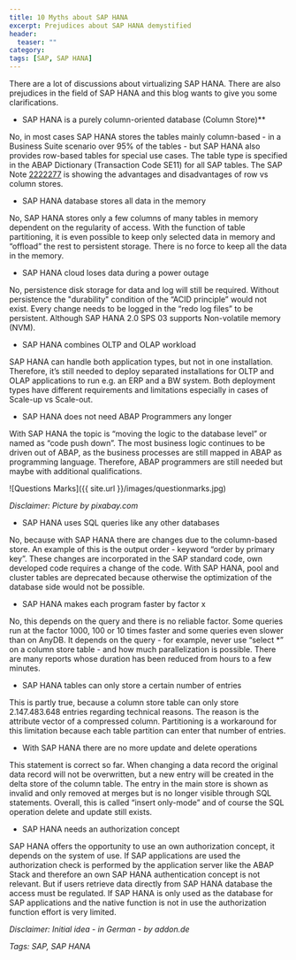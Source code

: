 ```yaml
---
title: 10 Myths about SAP HANA
excerpt: Prejudices about SAP HANA demystified
header:
  teaser: ""
category:
tags: [SAP, SAP HANA]
---
```


There are a lot of discussions about virtualizing SAP HANA. There are also prejudices in the field of SAP HANA and this blog wants to give you some clarifications.

* SAP HANA is a purely column-oriented database (Column Store)**

No, in most cases SAP HANA stores the tables mainly column-based - in a Business Suite scenario over 95% of the tables - but SAP HANA also provides row-based tables for special use cases. The table type is specified in the ABAP Dictionary (Transaction Code SE11) for all SAP tables. The SAP Note [2222277](https://launchpad.support.sap.com/#/notes/2222277) is showing the advantages and disadvantages of row vs column stores.

* SAP HANA database stores all data in the memory

No, SAP HANA stores only a few columns of many tables in memory dependent on the regularity of access. With the function of table partitioning, it is even possible to keep only selected data in memory and “offload” the rest to persistent storage. There is no force to keep all the data in the memory.

* SAP HANA cloud loses data during a power outage

No, persistence disk storage for data and log will still be required. Without persistence the "durability" condition of the “ACID principle” would not exist. Every change needs to be logged in the “redo log files” to be persistent. Although SAP HANA 2.0 SPS 03 supports Non-volatile memory (NVM).

* SAP HANA combines OLTP and OLAP workload

SAP HANA can handle both application types, but not in one installation. Therefore, it’s still needed to deploy separated installations for OLTP and OLAP applications to run e.g. an ERP and a BW system. Both deployment types have different requirements and limitations especially in cases of Scale-up vs Scale-out.

* SAP HANA does not need ABAP Programmers any longer

With SAP HANA the topic is “moving the logic to the database level” or named as “code push down”. The most business logic continues to be driven out of ABAP, as the business processes are still mapped in ABAP as programming language. Therefore, ABAP programmers are still needed but maybe with additional qualifications.  

![Questions Marks]({{ site.url }}/images/questionmarks.jpg)

*Disclaimer: Picture by pixabay.com*

* SAP HANA uses SQL queries like any other databases

No, because with SAP HANA there are changes due to the column-based store. An example of this is the output order - keyword “order by primary key”. These changes are incorporated in the SAP standard code, own developed code requires a change of the code. With SAP HANA, pool and cluster tables are deprecated because otherwise the optimization of the database side would not be possible.

* SAP HANA makes each program faster by factor x

No, this depends on the query and there is no reliable factor. Some queries run at the factor 1000, 100 or 10 times faster and some queries even slower than on AnyDB. It depends on the query - for example, never use “select \*” on a column store table - and how much parallelization is possible. There are many reports whose duration has been reduced from hours to a few minutes.

* SAP HANA tables can only store a certain number of entries

This is partly true, because a column store table can only store 2.147.483.648 entries regarding technical reasons. The reason is the attribute vector of a compressed column. Partitioning is a workaround for this limitation because each table partition can enter that number of entries.

* With SAP HANA there are no more update and delete operations

This statement is correct so far. When changing a data record the original data record will not be overwritten, but a new entry will be created in the delta store of the column table. The entry in the main store is shown as invalid and only removed at merges but is no longer visible through SQL statements. Overall, this is called “insert only-mode” and of course the SQL operation delete and update still exists.

* SAP HANA needs an authorization concept

SAP HANA offers the opportunity to use an own authorization concept, it depends on the system of use. If SAP applications are used the authorization check is performed by the application server like the ABAP Stack and therefore an own SAP HANA authentication concept is not relevant. But if users retrieve data directly from SAP HANA database the access must be regulated. If SAP HANA is only used as the database for SAP applications and the native function is not in use the authorization function effort is very limited.

*Disclaimer: Initial idea - in German - by addon.de*

*Tags: SAP, SAP HANA*
